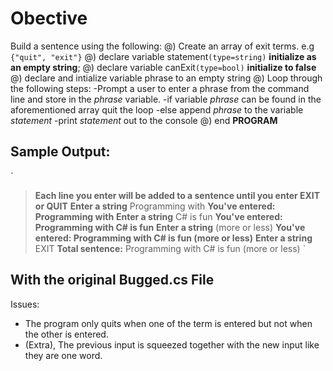 # Obective
Build a sentence using the following:
@) Create an array of exit terms. e.g `{"quit", "exit"}`
@) declare variable statement`(type=string)` **initialize as an empty string**;
@) declare variable canExit`(type=bool)` **initialize to false**
@) declare and intialize variable phrase to an empty string
@) Loop through the following steps:
    -Prompt a user to enter a phrase from the command line and store in the *phrase* variable.
    -if variable *phrase* can be found in the aforementioned array quit the loop
    -else append *phrase* to the variable *statement*
    -print *statement* out to the console
@) end **PROGRAM**


## Sample Output:
`
>**Each line you enter will be added to a 
>sentence until you enter EXIT or QUIT**
**Enter a string**
Programming with
**You've entered: Programming with**
**Enter a string**
C# is fun
**You've entered: Programming with C# is fun**
**Enter a string**
(more or less)
**You've entered: Programming with C# is fun (more or less)**
**Enter a string**
EXIT
**Total sentence:**
Programming with C# is fun (more or less)
`




## With the original **Bugged.cs** File
Issues:
- The program only quits when one of the term is entered but not when the other is entered.
- \(Extra\), The previous input is squeezed together with the new input like they are one word.

